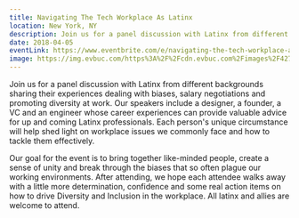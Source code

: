```yaml
---
title: Navigating The Tech Workplace As Latinx
location: New York, NY
description: Join us for a panel discussion with Latinx from different backgrounds sharing their experiences dealing with biases, salary negotiations and promoting diversity at work.
date: 2018-04-05
eventLink: https://www.eventbrite.com/e/navigating-the-tech-workplace-as-latinx-tickets-44317705450#
image: https://img.evbuc.com/https%3A%2F%2Fcdn.evbuc.com%2Fimages%2F42798837%2F249256871414%2F1%2Foriginal.jpg?w=800&auto=compress&rect=0%2C0%2C2160%2C1080&s=ff9169ffdf4010f84dd3aebbb638e6a7
---
```


Join us for a panel discussion with Latinx from different backgrounds sharing their experiences dealing with biases, salary negotiations and promoting diversity at work. Our speakers include a designer, a founder, a VC and an engineer whose career experiences can provide valuable advice for up and coming Latinx professionals. Each person's unique circumstance will help shed light on workplace issues we commonly face and how to tackle them effectively.

Our goal for the event is to bring together like-minded people, create a sense of unity and break through the biases that so often plague our working environments. After attending, we hope each attendee walks away with a little more determination, confidence and some real action items on how to drive Diversity and Inclusion in the workplace. All latinx and allies are welcome to attend.
